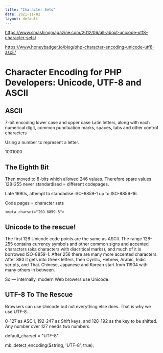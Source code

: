 ```yaml
---
title: "Character Sets"
date: 2021-11-02
layout: default
---
```



https://www.smashingmagazine.com/2012/06/all-about-unicode-utf8-character-sets/

https://www.honeybadger.io/blog/php-character-encoding-unicode-utf8-ascii/

# Character Encoding for PHP Developers: Unicode, UTF-8 and ASCII

## ASCII
7-bit encoding
lower case and upper case Latin letters, along with each numerical digit, common punctuation marks, spaces, tabs and other control characters

Using a number to represent a letter.

1001000

## The Eighth Bit
Then moved to 8-bits which allowed 246 values.
Therefore spare values 128-255 never standardised = different codepages.

Late 1990s, attempt to standadise ISO-8859-1 up to ISO-8859-16.

Code pages = character sets

```<meta charset="ISO-8859-5"> ```

## Unicode to the rescue!

The first 128 Unicode code points are the same as ASCII. The range 128-255 contains currency symbols and other common signs and accented characters (aka characters with diacritical marks), and much of it is borrowed ISO-8859-1. After 256 there are many more accented characters. After 880 it gets into Greek letters, then Cyrillic, Hebrew, Arabic, Indic scripts, and Thai. Chinese, Japanese and Korean start from 11904 with many others in between.

So — internally, modern Web browers use Unicode.

## UTF-8 To The Rescue

Browsers can use Unicode but not everything else does.
That is why we use UTF-8.

0-127 as ASCII, 192-247 as Shift keys, and 128-192 as the key to be shifted.
Any number over 127 needs two numbers.


<meta charset="UTF-8">
default_charset = "UTF-8"

mb_detect_encoding($string, 'UTF-8', true);
